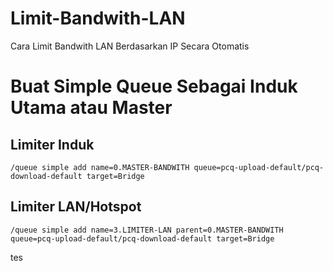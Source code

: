 # Limit-Bandwith-LAN
Cara Limit Bandwith LAN Berdasarkan IP Secara Otomatis

# Buat Simple Queue Sebagai Induk Utama atau Master
## Limiter Induk
```
/queue simple add name=0.MASTER-BANDWITH queue=pcq-upload-default/pcq-download-default target=Bridge
```
## Limiter LAN/Hotspot
```
/queue simple add name=3.LIMITER-LAN parent=0.MASTER-BANDWITH queue=pcq-upload-default/pcq-download-default target=Bridge
```
tes
